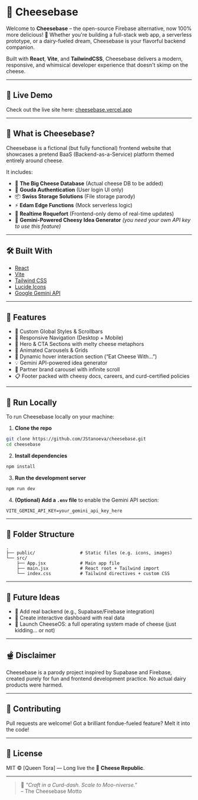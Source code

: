 # 🧀 Cheesebase

Welcome to **Cheesebase** – the open-source Firebase alternative, now 100% more delicious! 🧀 Whether you're building a full-stack web app, a serverless prototype, or a dairy-fueled dream, Cheesebase is your flavorful backend companion.

Built with **React**, **Vite**, and **TailwindCSS**, Cheesebase delivers a modern, responsive, and whimsical developer experience that doesn't skimp on the cheese.

---

## 🌟 Live Demo

Check out the live site here: [cheesebase.vercel.app](https://cheesebase.vercel.app/)

---

## 🍕 What is Cheesebase?

Cheesebase is a fictional (but fully functional) frontend website that showcases a pretend BaaS (Backend-as-a-Service) platform themed entirely around cheese.

It includes:

- 🧀 **The Big Cheese Database** (Actual cheese DB to be added)
- 🔐 **Gouda Authentication** (User login UI only)
- 📦 **Swiss Storage Solutions** (File storage parody)
- ⚡ **Edam Edge Functions** (Mock serverless logic)
- 🔄 **Realtime Roquefort** (Frontend-only demo of real-time updates)
- 🤖 **Gemini-Powered Cheesy Idea Generator** _(you need your own API key to use this feature)_

---

## 🛠️ Built With

- [React](https://react.dev/)
- [Vite](https://vitejs.dev/)
- [Tailwind CSS](https://tailwindcss.com/)
- [Lucide Icons](https://lucide.dev/)
- [Google Gemini API](https://ai.google.dev)

---

## 🚀 Features

- 🎯 Custom Global Styles & Scrollbars
- 🧭 Responsive Navigation (Desktop + Mobile)
- 🧀 Hero & CTA Sections with melty cheese metaphors
- 🧊 Animated Carousels & Grids
- 🍇 Dynamic hover interaction section (“Eat Cheese With...”)
- 💡 Gemini API-powered idea generator
- 🏢 Partner brand carousel with infinite scroll
- 📋 Footer packed with cheesy docs, careers, and curd-certified policies

---

## 🧪 Run Locally

To run Cheesebase locally on your machine:

1. **Clone the repo**

```bash
git clone https://github.com/JStanoeva/cheesebase.git
cd cheesebase
```

2. **Install dependencies**

```bash
npm install
```

3. **Run the development server**

```bash
npm run dev
```

4. **(Optional) Add a `.env` file** to enable the Gemini API section:

```
VITE_GEMINI_API_KEY=your_gemini_api_key_here
```

---

## 🧠 Folder Structure

```
.
├── public/                 # Static files (e.g. icons, images)
└── src/
    ├── App.jsx             # Main app file
    ├── main.jsx            # React root + Tailwind import
    └── index.css           # Tailwind directives + custom CSS
```

---

## 🍯 Future Ideas

- 🧬 Add real backend (e.g., Supabase/Firebase integration)
- 🍰 Create interactive dashboard with real data
- 🧀 Launch CheeseOS: a full operating system made of cheese (just kidding… or not)

---

## 🫕 Disclaimer

Cheesebase is a parody project inspired by Supabase and Firebase, created purely for fun and frontend development practice. No actual dairy products were harmed.

---

## 🤝 Contributing

Pull requests are welcome! Got a brilliant fondue-fueled feature? Melt it into the code!

---

## 📜 License

MIT © [Queen Tora] — Long live the 🧀 **Cheese Republic**.

---

> 🧀 _"Craft in a Curd-dash. Scale to Moo-niverse."_  
> – The Cheesebase Motto
